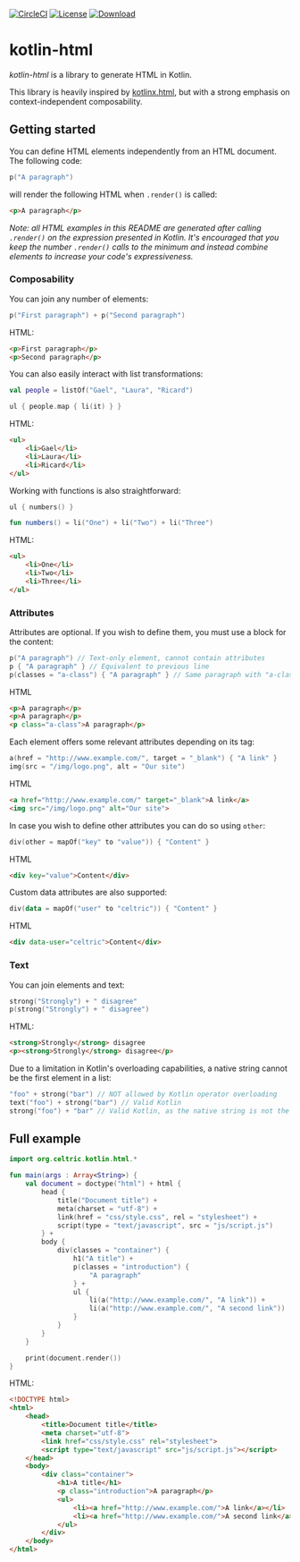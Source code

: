 [![CircleCI](https://img.shields.io/circleci/project/github/celtric/kotlin-html.svg)](https://circleci.com/gh/celtric/kotlin-html)
[![License](https://img.shields.io/github/license/celtric/kotlin-html.svg)](https://github.com/celtric/kotlin-html/blob/master/LICENSE)
[![Download](https://api.bintray.com/packages/celtric/maven/kotlin-html/images/download.svg)](https://bintray.com/celtric/maven/kotlin-html/_latestVersion)

# kotlin-html

_kotlin-html_ is a library to generate HTML in Kotlin.

This library is heavily inspired by [kotlinx.html](https://github.com/Kotlin/kotlinx.html), but with a strong emphasis on context-independent composability.

## Getting started

You can define HTML elements independently from an HTML document. The following code:

```kotlin
p("A paragraph")
```

will render the following HTML when `.render()` is called:

```html
<p>A paragraph</p>
```
_Note: all HTML examples in this README are generated after calling `.render()` on the expression presented in Kotlin. It's encouraged that you keep the number `.render()` calls to the minimum and instead combine elements to increase your code's expressiveness._

### Composability

You can join any number of elements:

```kotlin
p("First paragraph") + p("Second paragraph")
```

HTML:

```html
<p>First paragraph</p>
<p>Second paragraph</p>
```

You can also easily interact with list transformations:

```kotlin
val people = listOf("Gael", "Laura", "Ricard")

ul { people.map { li(it) } }
```

HTML:

```html
<ul>
    <li>Gael</li>
    <li>Laura</li>
    <li>Ricard</li>
</ul>
```

Working with functions is also straightforward:

```kotlin
ul { numbers() }

fun numbers() = li("One") + li("Two") + li("Three")
```

HTML:

```html
<ul>
    <li>One</li>
    <li>Two</li>
    <li>Three</li>
</ul>
```

### Attributes

Attributes are optional. If you wish to define them, you must use a block for the content:

```kotlin
p("A paragraph") // Text-only element, cannot contain attributes
p { "A paragraph" } // Equivalent to previous line
p(classes = "a-class") { "A paragraph" } // Same paragraph with "a-class" class
```

HTML

```html
<p>A paragraph</p>
<p>A paragraph</p>
<p class="a-class">A paragraph</p>
```

Each element offers some relevant attributes depending on its tag:

```kotlin
a(href = "http://www.example.com/", target = "_blank") { "A link" }
img(src = "/img/logo.png", alt = "Our site")
```

HTML

```html
<a href="http://www.example.com/" target="_blank">A link</a>
<img src="/img/logo.png" alt="Our site">
```

In case you wish to define other attributes you can do so using `other`:

```kotlin
div(other = mapOf("key" to "value")) { "Content" }
```

HTML

```html
<div key="value">Content</div>
```

Custom data attributes are also supported:

```kotlin
div(data = mapOf("user" to "celtric")) { "Content" }
```

HTML

```html
<div data-user="celtric">Content</div>
```

### Text

You can join elements and text:

```kotlin
strong("Strongly") + " disagree"
p(strong("Strongly") + " disagree")
```

HTML:

```html
<strong>Strongly</strong> disagree
<p><strong>Strongly</strong> disagree</p>
```

Due to a limitation in Kotlin's overloading capabilities, a native string cannot be the first element in a list:

```kotlin
"foo" + strong("bar") // NOT allowed by Kotlin operator overloading
text("foo") + strong("bar") // Valid Kotlin
strong("foo") + "bar" // Valid Kotlin, as the native string is not the first element
```

## Full example

```kotlin
import org.celtric.kotlin.html.*

fun main(args : Array<String>) {
    val document = doctype("html") + html {
        head {
            title("Document title") +
            meta(charset = "utf-8") +
            link(href = "css/style.css", rel = "stylesheet") +
            script(type = "text/javascript", src = "js/script.js")
        } +
        body {
            div(classes = "container") {
                h1("A title") +
                p(classes = "introduction") {
                    "A paragraph"
                } +
                ul {
                    li(a("http://www.example.com/", "A link")) +
                    li(a("http://www.example.com/", "A second link"))
                }
            }
        }
    }

    print(document.render())
}
```

HTML:

```html
<!DOCTYPE html>
<html>
    <head>
        <title>Document title</title>
        <meta charset="utf-8">
        <link href="css/style.css" rel="stylesheet">
        <script type="text/javascript" src="js/script.js"></script>
    </head>
    <body>
        <div class="container">
            <h1>A title</h1>
            <p class="introduction">A paragraph</p>
            <ul>
                <li><a href="http://www.example.com/">A link</a></li>
                <li><a href="http://www.example.com/">A second link</a></li>
            </ul>
        </div>
    </body>
</html>
```

